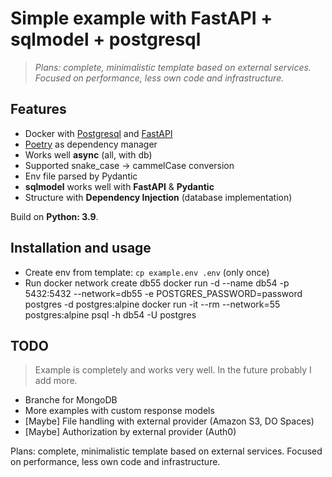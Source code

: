 # Simple example with FastAPI + sqlmodel + postgresql 

>*Plans: complete, minimalistic template based on external services.     
Focused on performance, less own code and infrastructure.*

## Features 

- Docker with [Postgresql](https://www.postgresql.org) and [FastAPI](http://fastapi.tiangolo.com)  
- [Poetry](https://python-poetry.org) as dependency manager    
- Works well **async** (all, with db)  
- Supported snake_case -> cammelCase conversion 
- Env file parsed by Pydantic    
- **sqlmodel** works well with **FastAPI** & **Pydantic** 
- Structure with **Dependency Injection** (database implementation)    

Build on **Python: 3.9**.    


## Installation and usage 

- Create env from template: ```cp example.env .env``` (only once)    
- Run 
docker network create db55
docker run -d --name db54 -p 5432:5432 --network=db55 -e POSTGRES_PASSWORD=password postgres -d postgres:alpine
docker run -it --rm --network=55 postgres:alpine psql -h db54 -U postgres     

## TODO 

> Example is completely and works very well. In the future probably I add more.

- Branche for MongoDB
- More examples with custom response models 
- [Maybe] File handling with external provider (Amazon S3, DO Spaces)    
- [Maybe] Authorization by external provider (Auth0)    

Plans: complete, minimalistic template based on external services.
Focused on performance, less own code and infrastructure.

